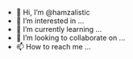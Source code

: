 - 👋 Hi, I’m @hamzalistic
- 👀 I’m interested in ...
- 🌱 I’m currently learning ...
- 💞️ I’m looking to collaborate on ...
- 📫 How to reach me ...

<!---
hamzalistic/hamzalistic is a ✨ special ✨ repository because its `README.md` (this file) appears on your GitHub profile.
You can click the Preview link to take a look at your changes.
--->
